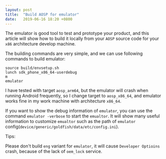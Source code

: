 ```yaml
---
layout: post
title:  "Build AOSP for emulator"
date:   2019-06-16 18:20 +0800
---
```


The emulator is good tool to test and prototype your product, and this article will show how to build it locally from your `AOSP` source code for your `x86` architecture develop machine.

The building commands are very simple, and we can use following commands to build emulator:

```
source build/envsetup.sh
lunch sdk_phone_x86_64-userdebug
m
emulator
```

I have tested with target `aosp_arm64`, but the emulator will crash when running Android frequently, so I change target to `aosp_x86_64`, and emulator works fine in my work machine with architecture `x86_64`.

If you want to show the debug information of `emulator`, you can use the command `emulator -verbose` to start the `emualtor`. It will show many useful information to customize `emualtor` such as the path of `emulator` config(`device/generic/goldfish/data/etc/config.ini`).

Tips:

Please don't build `eng` variant for `emulator`, it will cause `Developer Optioins` crash, because of the lack of `oem_lock` service.
